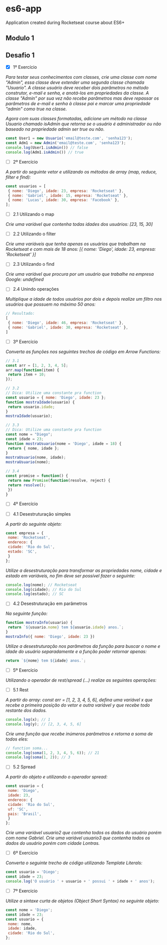 # es6-app
Application created during Rocketseat course about ES6+ 

## Modulo 1


## Desafio 1

- [x]  1º Exercício

_Para testar seus conhecimentos com classes, crie uma classe com nome "Admin", essa classe deve extender uma segunda classe chamada "Usuario"._
_A classe usuário deve receber dois parâmetros no método construtor, e-mail e senha, e anotá-los em propriedades da classe. A classe "Admin" por sua vez não recebe parâmetros mas deve repassar os parâmetros de e-mail e senha à classe pai e marcar uma propriedade "admin" como true na classe._

_Agora com suas classes formatadas, adicione um método na classe Usuario chamado isAdmin que retorna se o usuário é administrador ou não baseado na propriedade admin ser true ou não._

```javascript
const User1 = new Usuario('email@teste.com', 'senha123');
const Adm1 = new Admin('email@teste.com', 'senha123');
console.log(User1.isAdmin()) // false
console.log(Adm1.isAdmin()) // true
```

- [ ]  2º Exercício

_A partir do seguinte vetor e utilizando os métodos de array (map, reduce, filter e find):_

```javascript
const usuarios = [
 { nome: 'Diego', idade: 23, empresa: 'Rocketseat' },
 { nome: 'Gabriel', idade: 15, empresa: 'Rocketseat' },
 { nome: 'Lucas', idade: 30, empresa: 'Facebook' },
];
```
- [ ]  2.1 Utilizando o map

_Crie uma variável que contenha todas idades dos usuários: [23, 15, 30]_

- [ ]  2.2 Utilizando o filter

_Crie uma variáveis que tenha apenas os usuários que trabalham na Rocketseat e com mais de 18 anos: [{ nome: 'Diego', idade: 23, empresa: 'Rocketseat' }]_

- [ ]  2.3 Utilizando o find

_Crie uma variável que procura por um usuário que trabalhe na empresa Google: undefined_

- [ ]  2.4 Unindo operações

_Multiplique a idade de todos usuários por dois e depois realize um filtro nos usuários que possuem no máximo 50 anos:_

```javascript
// Resultado:
[
 { nome: 'Diego', idade: 46, empresa: 'Rocketseat' },
 { nome: 'Gabriel', idade: 30, empresa: 'Rocketseat' },
]
```

- [ ]  3º Exercício

_Converta as funções nos seguintes trechos de código em Arrow Functions:_

```javascript
// 3.1
const arr = [1, 2, 3, 4, 5];
arr.map(function(item) {
 return item + 10;
});
```

```javascript
// 3.2
// Dica: Utilize uma constante pra function
const usuario = { nome: 'Diego', idade: 23 };
function mostraIdade(usuario) {
 return usuario.idade;
}
mostraIdade(usuario);
```

```javascript
// 3.3
// Dica: Utilize uma constante pra function
const nome = "Diego";
const idade = 23;
function mostraUsuario(nome = 'Diego', idade = 18) {
 return { nome, idade };
}
mostraUsuario(nome, idade);
mostraUsuario(nome);
```

```javascript
// 3.4
const promise = function() {
 return new Promise(function(resolve, reject) {
 return resolve();
 })
}
```

- [ ]  4º Exercício

- [ ]  4.1 Desestruturação simples

_A partir do seguinte objeto:_

```javascript
const empresa = {
 nome: 'Rocketseat',
 endereco: {
 cidade: 'Rio do Sul',
 estado: 'SC',
 }
};
```

_Utilize a desestruturação para transformar as propriedades nome, cidade e estado em variáveis, no fim deve ser possível fazer o seguinte:_

```javascript
console.log(nome); // Rocketseat
console.log(cidade); // Rio do Sul
console.log(estado); // SC
```

- [ ]  4.2 Desestruturação em parâmetros

_Na seguinte função:_

```javascript
function mostraInfo(usuario) {
 return `${usuario.nome} tem ${usuario.idade} anos.`;
}
mostraInfo({ nome: 'Diego', idade: 23 })
```
_Utilize a desestruturação nos parâmetros da função para buscar o nome e idade do usuário separadamente e a função poder retornar apenas:_

```javascript
return `${nome} tem ${idade} anos.`;
```

- [ ]  5º Exercício

_Utilizando o operador de rest/spread (...) realize as seguintes operações:_

- [ ]  5.1 Rest

_A partir do array: const arr = [1, 2, 3, 4, 5, 6], defina uma variável x que recebe a primeira posição do vetor e outra variável y que recebe todo restante dos dados._

```javascript
console.log(x); // 1
console.log(y); // [2, 3, 4, 5, 6]
```
_Crie uma função que recebe inúmeros parâmetros e retorna a soma de todos eles:_

```javascript
// function soma...
console.log(soma(1, 2, 3, 4, 5, 6)); // 21
console.log(soma(1, 2)); // 3
```

- [ ]  5.2 Spread

_A partir do objeto e utilizando o operador spread:_

```javascript
const usuario = {
 nome: 'Diego',
 idade: 23,
 endereco: {
 cidade: 'Rio do Sul',
 uf: 'SC',
 pais: 'Brasil',
 }
};
```
_Crie uma variável usuario2 que contenha todos os dados do usuário porém com nome Gabriel._
_Crie uma variável usuario3 que contenha todos os dados do usuário porém com cidade Lontras._

- [ ]  6º Exercício

_Converta o seguinte trecho de código utilizando Template Literals:_

```javascript
const usuario = 'Diego';
const idade = 23;
console.log('O usuário ' + usuario + ' possui ' + idade + ' anos');
```

- [ ]  7º Exercício

_Utilize a sintaxe curta de objetos (Object Short Syntax) no seguinte objeto:_

```javascript
const nome = 'Diego';
const idade = 23;
const usuario = {
 nome: nome,
 idade: idade,
 cidade: 'Rio do Sul',
};
```